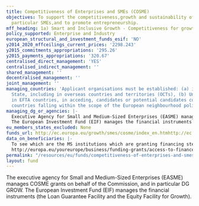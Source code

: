 ```yaml
---
title: Competitiveness of Enterprises and SMEs (COSME)
objectives: To support the competitiveness,growth and sustainability of EU's enterprises,in
  particular SMEs,and to promote entrepreneurship.
mff_heading: 1a) Smart and Inclusive Growth - Competitiveness for growth and jobs
policy_supported: Enterprise and Industry
european_structural_and_investment_funds_esif: 'NO'
y2014_2020_mffceilings_current_prices: '2298.243'
y2015_commitments_appropriations: '295.26'
y2015_payments_appropriations: '320.67'
centralised_direct_management: 'YES'
centralised_indirect_management: ''
shared_management: ''
decentralised_management: ''
joint_management: ''
managing_countries: 'Applicant organisations must be established: (a) in an EU Member
  State, including in overseas countries and territories (OCTs), (b) Under conditions,
  in EFTA countries, in acceding, candidates or potential candidates countries, in
  countries falling within the scope of the European neighbourhood policies.'
managing_dg_or_agencies: |-
  Executive Agency for Small and Medium-Sized Enterprises (EASME) manages COSME grants on behalf of the Commission, and in particular DG GROW.
  The European Investment Fund (EIF) manages the financial instruments (the Loan Guarantee Facility and the Equity Facility for Growth).
eu_members_states_excluded: None
funds_url: http://ec.europa.eu/growth/smes/cosme/index_en.htmhttp://ec.europa.eu/easme/en/cosme-eu-programme-competitiveness-enterprises-and-small-and-medium-sized-enterprises-smes
data_on_beneficiaries: |-
  To see which are the MS institutions which are granting financing stemming from COSME, see:
  http://europa.eu/youreurope/business/funding-grants/access-to-finance/index_en.htm
permalink: "/resources/eu/funds/competitiveness-of-enterprises-and-smes"
layout: fund
---
```

The executive agency for Small and Medium-Sized Enterprises (EASME) manages COSME grants on behalf of the Commission, and in particular DG GROW. The European Investment Fund (EIF) manages the financial instruments (the Loan Guarantee Facility and the Equity Facility for Growth).